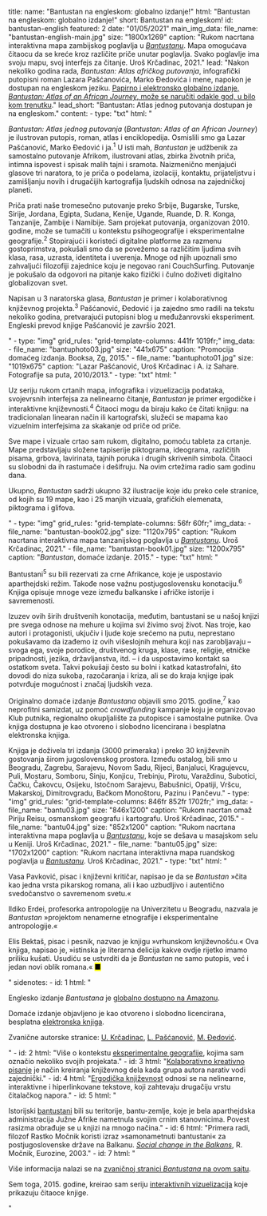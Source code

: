 title: 
    name: "Bantustan na engleskom: globalno izdanje!"
    html: "Bantustan na engleskom: globalno izdanje!"
    short: Bantustan na engleskom!
id: bantustan-english
featured: 2
date: "01/05/2021"
main_img_data:
    file_name: "bantustan-english-main.jpg"
    size: "1800x1269"
    caption: "Rukom nacrtana interaktivna mapa zambijskog poglavlja u <em><a href='https://www.amazon.com/Bantustn-African-Journey-Lazar-Pascanovic/dp/B093B4M61M/' target='_blank'>Bantustanu</a></em>. Mapa omogućava čitaocu da se kreće kroz različite priče unutar poglavlja. Svako poglavlje ima svoju mapu, svoj interfejs za čitanje. Uroš Krčadinac, 2021."
lead: "Nakon nekoliko godina rada, <em>Bantustan: Atlas afričkog putovanja</em>, infografički putopisni roman Lazara Pašćanovića, Marko Đedovića i mene, napokon je dostupan na engleskom jeziku. <a href='https://www.amazon.com/Bantustn-African-Journei-Lazar-Pascanovic/dp/B093B4M61M/' target='_blank'>Papirno i elektronsko globalno izdanje, <em>Bantustan: Atlas of an African Journey</em>, može se naručiti odakle god, u bilo kom trenutku</a>."
lead_short: "Bantustan: Atlas jednog putovanja dostupan je na engleskom."
content:
    - type: "txt"
      html: "<p><em>Bantustan: Atlas jednog putovanja</em> (<em>Bantustan: Atlas of an African Journey</em>) je ilustrovan putopis, roman, atlas i enciklopedija. Osmislili smo ga Lazar Pašćanović, Marko Đedović i ja.<sup id='s1'>1</sup>  U isti mah, <em>Bantustan</em> je udžbenik za samostalno putovanje Afrikom, ilustrovani atlas, zbirka životnih priča, intimna ispovest i spisak malih tajni i sramota. Naizmenično menjajući glasove tri naratora, to je priča o podelama, izolaciji, kontaktu, prijateljstvu i zamišljanju novih i drugačijih kartografija ljudskih odnosa na zajedničkoj planeti.</p>
      <p>Priča prati naše tromesečno putovanje preko Srbije, Bugarske, Turske, Sirije, Jordana, Egipta, Sudana, Kenije, Ugande, Ruande, D. R. Konga, Tanzanije, Zambije i Namibije. Sam projekat putovanja, organizovan 2010. godine, može se tumačiti u kontekstu psihogeografije i eksperimentalne geografije.<sup id='s2'>2</sup> Stopirajući i koristeći digitalne platforme za razmenu gostoprimstva, pokušali smo da se povežemo sa različitim ljudima svih klasa, rasa, uzrasta, identiteta i uverenja. Mnoge od njih upoznali smo zahvaljući filozofiji zajednice koju je negovao rani CouchSurfing. Putovanje je pokušalo da odgovori na pitanje kako fizički i čulno doživeti digitalno globalizovan svet.</p>
      <p>Napisan u 3 naratorska glasa, <em>Bantustan</em> je primer i kolaborativnog književnog projekta.<sup id='s3'>3</sup> Pašćanović, Đedović i ja zajedno smo radili na tekstu nekoliko godina, pretvarajući putopisni blog u međužanrovski eksperiment. Engleski prevod knjige Pašćanović je završio 2021.</p>"
    - type: "img"
      grid_rules: "grid-template-columns: 441fr 1019fr;"
      img_data:
        - file_name: "bantuphoto03.jpg"
          size: "441x675"
          caption: "Promocija domaćeg izdanja. Booksa, Zg, 2015."
        - file_name: "bantuphoto01.jpg"
          size: "1019x675"
          caption: "Lazar Pašćanović, Uroš Krčadinac i A. iz Sahare. Fotografije sa puta, 2010/2013."
    - type: "txt"
      html: "<p>Uz seriju rukom crtanih mapa, infografika i vizuelizacija podataka, svojevrsnih interfejsa za nelinearno čitanje, <em>Bantustan</em> je primer ergodičke i interaktivne književnosti.<sup id='s4'>4</sup> Čitaoci mogu da biraju kako će čitati knjigu: na tradicionalan linearan način ili kartografski, služeći se mapama kao vizuelnim interfejsima za skakanje od priče od priče.</p>
      <p>Sve mape i vizuale crtao sam rukom, digitalno, pomoću tableta za crtanje. Mape predstavljaju složene tapiserije piktograma, ideograma, različitih pisama, grbova, lavirinata, tajnih poruka i drugih skrivenih simbola. Čitaoci su slobodni da ih rastumače i dešifruju. Na ovim crtežima radio sam godinu dana.</p>
      <p>Ukupno, <em>Bantustan</em> sadrži ukupno 32 ilustracije koje idu preko cele stranice, od kojih su 19 mape, kao i 25 manjih vizuala, grafičkih elemenata, piktograma i glifova.</p>"
    - type: "img"
      grid_rules: "grid-template-columns: 56fr 60fr;"
      img_data:
        - file_name: "bantustan-book02.jpg"
          size: "1120x795"
          caption: "Rukom nacrtana interaktivna mapa tanzanijskog poglavlja u <em><a href='https://www.amazon.com/Bantustn-African-Journey-Lazar-Pascanovic/dp/B093B4M61M/' target='_blank'>Bantustanu</a></em>. Uroš Krčadinac, 2021."
        - file_name: "bantustan-book01.jpg"
          size: "1200x795"
          caption: "<em>Bantustan</em>, domaće izdanje. 2015."
    - type: "txt"
      html: "<p>Bantustani<sup id='s5'>5</sup> su bili rezervati za crne Afrikance, koje je uspostavio aparthejdski režim. Takođe nose važnu postjugoslovensku konotaciju.<sup id='s6'>6</sup> Knjiga opisuje mnoge veze između balkanske i afričke istorije i savremenosti.</p>
      <p>Izuzev ovih širih društvenih konotacija, međutim, bantustani se u našoj knjizi pre svega odnose na mehure u kojima svi živimo svoj život. Nas troje, kao autori i protagonisti, ukjučiv i ljude koje srećemo na putu, neprestano pokušavamo da izađemo iz ovih višeslojnih mehura koji nas zarobljavaju – svoga ega, svoje porodice, društvenog kruga, klase, rase, religije, etničke pripadnosti, jezika, državljanstva, itd. – i da uspostavimo kontakt sa ostatkom sveta. Takvi pokušaji često su bolni i katkad katastrofalni, što dovodi do niza sukoba, razočaranja i kriza, ali se do kraja knjige ipak potvrđuje mogućnost i značaj ljudskih veza.</p> 
      <p>Originalno domaće izdanje <em>Bantustana</em> objavili smo 2015. godine,<sup id='s7'>7</sup> kao neprofitni samizdat, uz pomoć <em>crowdfunding</em> kampanje koju je organizovao Klub putnika, regionalno okupljalište za putopisce i samostalne putnike. Ova knjiga dostupna je kao otvoreno i slobodno licencirana i besplatna elektronska knjiga.</p>
      <p>Knjiga je doživela tri izdanja (3000 primeraka) i preko 30 književnih gostovanja širom jugoslovenskog prostora. Između ostalog, bili smo u Beogradu, Zagrebu, Sarajevu, Novom Sadu, Rijeci, Banjaluci, Kragujevcu, Puli, Mostaru, Somboru, Sinju, Konjicu, Trebinju, Pirotu, Varaždinu, Subotici, Čačku, Čakovcu, Osijeku, Istočnom Sarajevu, Babušnici, Opatiji, Vršcu, Makarskoj, Dimitrovgradu, Bačkom Monoštoru, Pazinu i Pančevu."
    - type: "img"
      grid_rules: "grid-template-columns: 846fr 852fr 1702fr;"
      img_data:
        - file_name: "bantu03.jpg"
          size: "846x1200"
          caption: "Rukom nacrtan omaž Piriju Reisu, osmanskom geografu i kartografu. Uroš Krčadinac, 2015."
        - file_name: "bantu04.jpg"
          size: "852x1200"
          caption: "Rukom nacrtana interaktivna mapa poglavlja u <em><a href='https://www.amazon.com/Bantustn-African-Journey-Lazar-Pascanovic/dp/B093B4M61M/' target='_blank'>Bantustanu</a></em>, koje se dešava u masajskom selu u Keniji. Uroš Krčadinac, 2021."
        - file_name: "bantu05.jpg"
          size: "1702x1200"
          caption: "Rukom nacrtana interaktivna mapa ruandskog poglavlja u  <em><a href='https://www.amazon.com/Bantustn-African-Journey-Lazar-Pascanovic/dp/B093B4M61M/' target='_blank'>Bantustanu</a></em>. Uroš Krčadinac, 2021."
    - type: "txt"
      html: "<p>Vasa Pavković, pisac i književni kritičar, napisao je da se <em>Bantustan</em> »čita kao jedna vrsta pikarskog romana, ali i kao uzbudljivo i autentično svedočanstvo o savremenom svetu.«</p>
      <p>Ildiko Erdei, profesorka antropologije na Univerzitetu u Beogradu, nazvala je <em>Bantustan</em> »projektom nenamerne etnografije i eksperimentalne antropologije.«</p>
      <p>Elis Bektaš, pisac i pesnik, nazvao je knjigu »vrhunskom književnošću.« Ova knjiga, napisao je, »istinska je literarna delicija kakve ovdje rijetko imamo priliku kušati. Usudiću se ustvrditi da je <em>Bantustan</em> ne samo putopis, već i jedan novi oblik romana.« <mark>&#9632;</mark></p>"
sidenotes:
    - id: 1
      html: "<p>Englesko izdanje <em>Bantustana</em> je <a href='https://www.amazon.com/Lazar-Pascanovic/e/B0933FH8RS/' target='_blank'>globalno dostupno na Amazonu</a>.</p>
      <p>Domaće izdanje objavljeno je kao otvoreno i slobodno licencirana, besplatna <a href='/download/books/Bantustan.pdf' target='_blank'>elektronska knjiga</a>.</p>
      <p>Zvanične autorske stranice: <a href='https://www.amazon.com/Uros-Krcadinac/e/B093QGR5BS/' target='_blank'>U. Krčadinac</a>, <a href='https://www.amazon.com/Lazar-Pascanovic/e/B0933FH8RS/' target='_blank'>L. Pašćanović</a>, <a href='https://www.amazon.com/Marko-Djedovic/e/B0936V89ZF/' target='_blank'>M. Đedović</a>.</p>"
    - id: 2
      html: "Više o kontekstu <a href='/rad/projekti/category/geography'>eksperimentalne geografije</a>, kojima sam označio nekoliko svojih projekata."
    - id: 3
      html: "<a href='https://en.wikipedia.org/wiki/Collaborative_fiction' target='_blank'>Kolaborativno kreativno pisanje</a> je način kreiranja književnog dela kada grupa autora narativ vodi zajednički."
    - id: 4
      html: "<a href='https://www.articleworld.org/index.php/Ergodic_literature' target='_blank'>Ergodička književnost</a> odnosi se na nelinearne, interaktivne i hiperlinkovane tekstove, koji zahtevaju drugačiju vrstu čitalačkog napora."
    - id: 5
      html: "<p>Istorijski <a href='https://en.wikipedia.org/wiki/Bantustan' target='_blank'>bantustani</a> bili su teritorije, bantu-zemlje, koje je bela aparthejdska administracija Južne Afrike nametnula svojim crnim stanovnicima. Povest rasizma obrađuje se u knjizi na mnogo načina."
    - id: 6
      html: "Primera radi, filozof Rastko Močnik koristi izraz »samonametnuti bantustani« za postjugoslovenske države na Balkanu. <em><a href='http://monumenttotransformation.org/atlas-of-transformation/html/b/balkans/social-change-in-the-balkans-rastko-mocnik.html' target='_blank'>Social change in the Balkans</a></em>, R. Močnik, Eurozine, 2003."
    - id: 7
      html: "<p>Više informacija nalazi se na <a href='/rad/projekti/bantustan-book'>zvaničnoj stranici <em>Bantustana</em> na ovom sajtu</a>.</p><p>Sem toga, 2015. godine, kreirao sam seriju <a href='/rad/projekti/bantustan-dataviz/'>interaktivnih vizuelizacija</a> koje prikazuju čitaoce knjige.</p>"